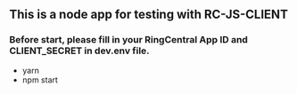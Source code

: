 ## This is a node app for testing with RC-JS-CLIENT


### Before start, please fill in your RingCentral App ID and CLIENT_SECRET in dev.env file.

- yarn
- npm start